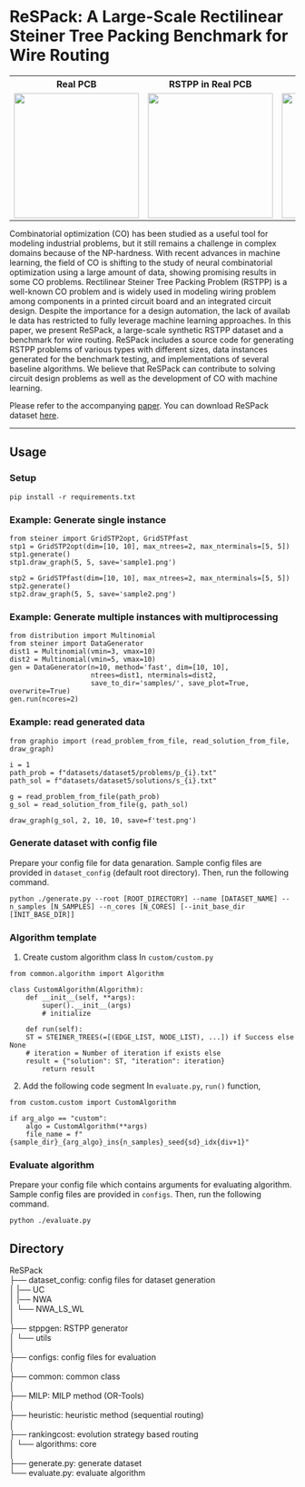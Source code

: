 # ReSPack: A Large-Scale Rectilinear Steiner Tree Packing Benchmark for Wire Routing

<table style="text-align:center; margin:auto;">
  <tr>
    <th style="text-align:center; margin:auto;">Real PCB</th>
    <th style="text-align:center; margin:auto;">RSTPP in Real PCB</th>
    <th style="text-align:center; margin:auto;">RSTPP in ReSPack</th>
  </tr>
  <tr>
    <td><img src="asset/realpcb_sample1.png" width="220" height="220"/></td>
    <td><img src="asset/realpcb_rstpp_sample1.png" width="220" height="220"/></td>
    <td><img src="asset/respack_rstpp_sample1.png" width="220" height="220"/></td>
  </tr>
</table>


Combinatorial optimization (CO) has been studied as a useful tool for modeling industrial problems, but it still remains a challenge in complex domains because of the NP-hardness. With recent advances in machine learning, the field of CO is shifting to the study of neural combinatorial optimization using a large amount of data, showing promising results in some CO problems. Rectilinear Steiner Tree Packing Problem (RSTPP) is a well-known CO problem and is widely used in modeling wiring problem among components in a printed circuit board and an integrated circuit design. Despite the importance for a design automation, the lack of availab le data has restricted to fully leverage machine learning approaches. In this paper, we present ReSPack, a large-scale synthetic RSTPP dataset and a benchmark for wire routing. ReSPack includes a source code for generating RSTPP problems of various types with different sizes, data instances generated for the benchmark testing, and implementations of several baseline algorithms. We believe that ReSPack can contribute to solving circuit design problems as well as the development of CO with machine learning.

Please refer to the accompanying [paper](https://openreview.net/pdf?id=P14FNX0iotO).
You can download ReSPack dataset [here](https://drive.google.com/file/d/1YpnWb5fZHBoQ27fsyY6ZVGPIh484hbnp/view?usp=sharing).

-------------

## Usage

### Setup
```
pip install -r requirements.txt
```

### Example: Generate single instance
```
from steiner import GridSTP2opt, GridSTPfast
stp1 = GridSTP2opt(dim=[10, 10], max_ntrees=2, max_nterminals=[5, 5])
stp1.generate()
stp1.draw_graph(5, 5, save='sample1.png')

stp2 = GridSTPfast(dim=[10, 10], max_ntrees=2, max_nterminals=[5, 5])
stp2.generate()
stp2.draw_graph(5, 5, save='sample2.png')
```


### Example: Generate multiple instances with multiprocessing
```
from distribution import Multinomial
from steiner import DataGenerator
dist1 = Multinomial(vmin=3, vmax=10)
dist2 = Multinomial(vmin=5, vmax=10)
gen = DataGenerator(n=10, method='fast', dim=[10, 10],
                    ntrees=dist1, nterminals=dist2,
                    save_to_dir='samples/', save_plot=True, overwrite=True)
gen.run(ncores=2)
```

### Example: read generated data
```
from graphio import (read_problem_from_file, read_solution_from_file,
draw_graph)

i = 1
path_prob = f"datasets/dataset5/problems/p_{i}.txt"
path_sol = f"datasets/dataset5/solutions/s_{i}.txt"

g = read_problem_from_file(path_prob)
g_sol = read_solution_from_file(g, path_sol)

draw_graph(g_sol, 2, 10, 10, save=f'test.png')
```


### Generate dataset with config file
Prepare your config file for data genaration. 
Sample config files are provided in `dataset_config` (default root directory). 
Then, run the following command.
```
python ./generate.py --root [ROOT_DIRECTORY] --name [DATASET_NAME] --n_samples [N_SAMPLES] --n_cores [N_CORES] [--init_base_dir [INIT_BASE_DIR]]
```



### Algorithm template
1. Create custom algorithm class
In `custom/custom.py`
```
from common.algorithm import Algorithm

class CustomAlgorithm(Algorithm):
    def __init__(self, **args):
        super().__init__(args)
        # initialize
    
    def run(self):
    ST = STEINER_TREES(=[(EDGE_LIST, NODE_LIST), ...]) if Success else None
    # iteration = Number of iteration if exists else 
    result = {"solution": ST, "iteration": iteration}
        return result
```

2. Add the following code segment 
In `evaluate.py`, `run()` function,
```
from custom.custom import CustomAlgorithm

if arg_algo == "custom":
    algo = CustomAlgorithm(**args)
    file_name = f"{sample_dir}_{arg_algo}_ins{n_samples}_seed{sd}_idx{div+1}"
```

### Evaluate algorithm
Prepare your config file which contains arguments for evaluating algorithm. 
Sample config files are provided in `configs`. 
Then, run the following command.
```
python ./evaluate.py
```


## Directory

ReSPack  
├── dataset_config: config files for dataset generation  
│   |── UC  
│   |── NWA  
│   └── NWA_LS_WL  
│   
├── stppgen: RSTPP generator  
│   └── utils  
│  
├── configs: config files for evaluation  
│  
├── common: common class  
│  
├── MILP: MILP method (OR-Tools)  
│  
├── heuristic: heuristic method (sequential routing)  
│  
├── rankingcost: evolution strategy based routing  
│   └── algorithms: core  
│  
├── generate.py: generate dataset  
└── evaluate.py: evaluate algorithm
